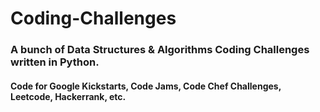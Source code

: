 # Coding-Challenges

### A bunch of Data Structures & Algorithms Coding Challenges written in Python.

#### Code for Google Kickstarts, Code Jams, Code Chef Challenges, Leetcode, Hackerrank, etc.
